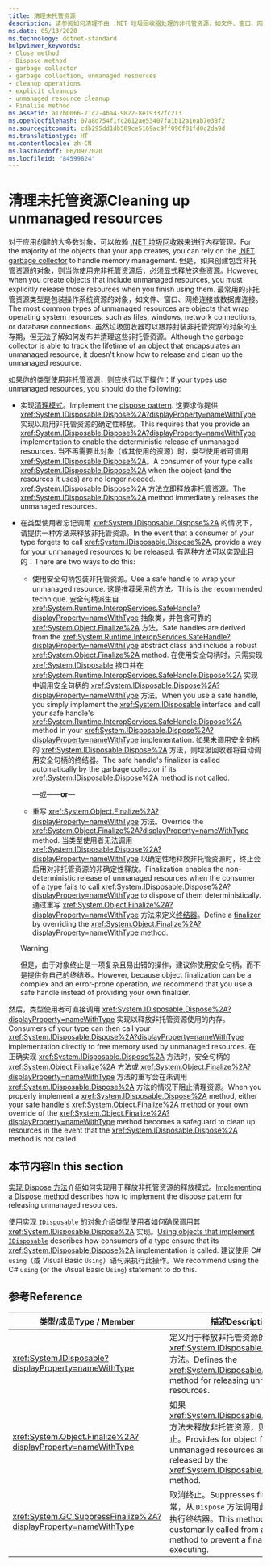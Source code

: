 ```yaml
---
title: 清理未托管资源
description: 请参阅如何清理不由 .NET 垃圾回收器处理的非托管资源，如文件、窗口、网络或数据库连接。
ms.date: 05/13/2020
ms.technology: dotnet-standard
helpviewer_keywords:
- Close method
- Dispose method
- garbage collector
- garbage collection, unmanaged resources
- cleanup operations
- explicit cleanups
- unmanaged resource cleanup
- Finalize method
ms.assetid: a17b0066-71c2-4ba4-9822-8e19332fc213
ms.openlocfilehash: 07a8d754f1fc2612ae53407fa1b12a1eab7e38f2
ms.sourcegitcommit: cdb295dd1db589ce5169ac9ff096f01fd0c2da9d
ms.translationtype: HT
ms.contentlocale: zh-CN
ms.lasthandoff: 06/09/2020
ms.locfileid: "84599824"
---
```

# <a name="cleaning-up-unmanaged-resources"></a><span data-ttu-id="077f9-103">清理未托管资源</span><span class="sxs-lookup"><span data-stu-id="077f9-103">Cleaning up unmanaged resources</span></span>

<span data-ttu-id="077f9-104">对于应用创建的大多数对象，可以依赖 [.NET 垃圾回收器](index.md)来进行内存管理。</span><span class="sxs-lookup"><span data-stu-id="077f9-104">For the majority of the objects that your app creates, you can rely on the [.NET garbage collector](index.md) to handle memory management.</span></span> <span data-ttu-id="077f9-105">但是，如果创建包含非托管资源的对象，则当你使用完非托管资源后，必须显式释放这些资源。</span><span class="sxs-lookup"><span data-stu-id="077f9-105">However, when you create objects that include unmanaged resources, you must explicitly release those resources when you finish using them.</span></span> <span data-ttu-id="077f9-106">最常用的非托管资源类型是包装操作系统资源的对象，如文件、窗口、网络连接或数据库连接。</span><span class="sxs-lookup"><span data-stu-id="077f9-106">The most common types of unmanaged resources are objects that wrap operating system resources, such as files, windows, network connections, or database connections.</span></span> <span data-ttu-id="077f9-107">虽然垃圾回收器可以跟踪封装非托管资源的对象的生存期，但无法了解如何发布并清理这些非托管资源。</span><span class="sxs-lookup"><span data-stu-id="077f9-107">Although the garbage collector is able to track the lifetime of an object that encapsulates an unmanaged resource, it doesn't know how to release and clean up the unmanaged resource.</span></span>

<span data-ttu-id="077f9-108">如果你的类型使用非托管资源，则应执行以下操作：</span><span class="sxs-lookup"><span data-stu-id="077f9-108">If your types use unmanaged resources, you should do the following:</span></span>

- <span data-ttu-id="077f9-109">实现[清理模式](implementing-dispose.md)。</span><span class="sxs-lookup"><span data-stu-id="077f9-109">Implement the [dispose pattern](implementing-dispose.md).</span></span> <span data-ttu-id="077f9-110">这要求你提供 <xref:System.IDisposable.Dispose%2A?displayProperty=nameWithType> 实现以启用非托管资源的确定性释放。</span><span class="sxs-lookup"><span data-stu-id="077f9-110">This requires that you provide an <xref:System.IDisposable.Dispose%2A?displayProperty=nameWithType> implementation to enable the deterministic release of unmanaged resources.</span></span> <span data-ttu-id="077f9-111">当不再需要此对象（或其使用的资源）时，类型使用者可调用 <xref:System.IDisposable.Dispose%2A>。</span><span class="sxs-lookup"><span data-stu-id="077f9-111">A consumer of your type calls <xref:System.IDisposable.Dispose%2A> when the object (and the resources it uses) are no longer needed.</span></span> <span data-ttu-id="077f9-112"><xref:System.IDisposable.Dispose%2A> 方法立即释放非托管资源。</span><span class="sxs-lookup"><span data-stu-id="077f9-112">The <xref:System.IDisposable.Dispose%2A> method immediately releases the unmanaged resources.</span></span>

- <span data-ttu-id="077f9-113">在类型使用者忘记调用 <xref:System.IDisposable.Dispose%2A> 的情况下，请提供一种方法来释放非托管资源。</span><span class="sxs-lookup"><span data-stu-id="077f9-113">In the event that a consumer of your type forgets to call <xref:System.IDisposable.Dispose%2A>, provide a way for your unmanaged resources to be released.</span></span> <span data-ttu-id="077f9-114">有两种方法可以实现此目的：</span><span class="sxs-lookup"><span data-stu-id="077f9-114">There are two ways to do this:</span></span>

  - <span data-ttu-id="077f9-115">使用安全句柄包装非托管资源。</span><span class="sxs-lookup"><span data-stu-id="077f9-115">Use a safe handle to wrap your unmanaged resource.</span></span> <span data-ttu-id="077f9-116">这是推荐采用的方法。</span><span class="sxs-lookup"><span data-stu-id="077f9-116">This is the recommended technique.</span></span> <span data-ttu-id="077f9-117">安全句柄派生自 <xref:System.Runtime.InteropServices.SafeHandle?displayProperty=nameWithType> 抽象类，并包含可靠的 <xref:System.Object.Finalize%2A> 方法。</span><span class="sxs-lookup"><span data-stu-id="077f9-117">Safe handles are derived from the <xref:System.Runtime.InteropServices.SafeHandle?displayProperty=nameWithType> abstract class and include a robust <xref:System.Object.Finalize%2A> method.</span></span> <span data-ttu-id="077f9-118">在使用安全句柄时，只需实现 <xref:System.IDisposable> 接口并在 <xref:System.Runtime.InteropServices.SafeHandle.Dispose%2A> 实现中调用安全句柄的 <xref:System.IDisposable.Dispose%2A?displayProperty=nameWithType> 方法。</span><span class="sxs-lookup"><span data-stu-id="077f9-118">When you use a safe handle, you simply implement the <xref:System.IDisposable> interface and call your safe handle's <xref:System.Runtime.InteropServices.SafeHandle.Dispose%2A> method in your <xref:System.IDisposable.Dispose%2A?displayProperty=nameWithType> implementation.</span></span> <span data-ttu-id="077f9-119">如果未调用安全句柄的 <xref:System.IDisposable.Dispose%2A> 方法，则垃圾回收器将自动调用安全句柄的终结器。</span><span class="sxs-lookup"><span data-stu-id="077f9-119">The safe handle's finalizer is called automatically by the garbage collector if its <xref:System.IDisposable.Dispose%2A> method is not called.</span></span>

    <span data-ttu-id="077f9-120">—或—</span><span class="sxs-lookup"><span data-stu-id="077f9-120">—**or**—</span></span>

  - <span data-ttu-id="077f9-121">重写 <xref:System.Object.Finalize%2A?displayProperty=nameWithType> 方法。</span><span class="sxs-lookup"><span data-stu-id="077f9-121">Override the <xref:System.Object.Finalize%2A?displayProperty=nameWithType> method.</span></span> <span data-ttu-id="077f9-122">当类型使用者无法调用 <xref:System.IDisposable.Dispose%2A?displayProperty=nameWithType> 以确定性地释放非托管资源时，终止会启用对非托管资源的非确定性释放。</span><span class="sxs-lookup"><span data-stu-id="077f9-122">Finalization enables the non-deterministic release of unmanaged resources when the consumer of a type fails to call <xref:System.IDisposable.Dispose%2A?displayProperty=nameWithType> to dispose of them deterministically.</span></span> <span data-ttu-id="077f9-123">通过重写 <xref:System.Object.Finalize%2A?displayProperty=nameWithType> 方法来定义[终结器](../../csharp/programming-guide/classes-and-structs/destructors.md)。</span><span class="sxs-lookup"><span data-stu-id="077f9-123">Define a [finalizer](../../csharp/programming-guide/classes-and-structs/destructors.md) by overriding the <xref:System.Object.Finalize%2A?displayProperty=nameWithType> method.</span></span>

  > [!WARNING]
  > <span data-ttu-id="077f9-124">但是，由于对象终止是一项复杂且易出错的操作，建议你使用安全句柄，而不是提供你自己的终结器。</span><span class="sxs-lookup"><span data-stu-id="077f9-124">However, because object finalization can be a complex and an error-prone operation, we recommend that you use a safe handle instead of providing your own finalizer.</span></span>

<span data-ttu-id="077f9-125">然后，类型使用者可直接调用 <xref:System.IDisposable.Dispose%2A?displayProperty=nameWithType> 实现以释放非托管资源使用的内存。</span><span class="sxs-lookup"><span data-stu-id="077f9-125">Consumers of your type can then call your <xref:System.IDisposable.Dispose%2A?displayProperty=nameWithType> implementation directly to free memory used by unmanaged resources.</span></span> <span data-ttu-id="077f9-126">在正确实现 <xref:System.IDisposable.Dispose%2A> 方法时，安全句柄的 <xref:System.Object.Finalize%2A> 方法或 <xref:System.Object.Finalize%2A?displayProperty=nameWithType> 方法的重写会在未调用 <xref:System.IDisposable.Dispose%2A> 方法的情况下阻止清理资源。</span><span class="sxs-lookup"><span data-stu-id="077f9-126">When you properly implement a <xref:System.IDisposable.Dispose%2A> method, either your safe handle's <xref:System.Object.Finalize%2A> method or your own override of the <xref:System.Object.Finalize%2A?displayProperty=nameWithType> method becomes a safeguard to clean up resources in the event that the <xref:System.IDisposable.Dispose%2A> method is not called.</span></span>

## <a name="in-this-section"></a><span data-ttu-id="077f9-127">本节内容</span><span class="sxs-lookup"><span data-stu-id="077f9-127">In this section</span></span>

<span data-ttu-id="077f9-128">[实现 Dispose 方法](implementing-dispose.md)介绍如何实现用于释放非托管资源的释放模式。</span><span class="sxs-lookup"><span data-stu-id="077f9-128">[Implementing a Dispose method](implementing-dispose.md) describes how to implement the dispose pattern for releasing unmanaged resources.</span></span>

<span data-ttu-id="077f9-129">[使用实现 `IDisposable` 的对象](using-objects.md)介绍类型使用者如何确保调用其 <xref:System.IDisposable.Dispose%2A> 实现。</span><span class="sxs-lookup"><span data-stu-id="077f9-129">[Using objects that implement `IDisposable`](using-objects.md) describes how consumers of a type ensure that its <xref:System.IDisposable.Dispose%2A> implementation is called.</span></span> <span data-ttu-id="077f9-130">建议使用 C# `using`（或 Visual Basic `Using`）语句来执行此操作。</span><span class="sxs-lookup"><span data-stu-id="077f9-130">We recommend using the C# `using` (or the Visual Basic `Using`) statement to do this.</span></span>

## <a name="reference"></a><span data-ttu-id="077f9-131">参考</span><span class="sxs-lookup"><span data-stu-id="077f9-131">Reference</span></span>

| <span data-ttu-id="077f9-132">类型/成员</span><span class="sxs-lookup"><span data-stu-id="077f9-132">Type / Member</span></span> | <span data-ttu-id="077f9-133">描述</span><span class="sxs-lookup"><span data-stu-id="077f9-133">Description</span></span> |
|--|--|
| <xref:System.IDisposable?displayProperty=nameWithType> | <span data-ttu-id="077f9-134">定义用于释放非托管资源的 <xref:System.IDisposable.Dispose%2A> 方法。</span><span class="sxs-lookup"><span data-stu-id="077f9-134">Defines the <xref:System.IDisposable.Dispose%2A> method for releasing unmanaged resources.</span></span> |
| <xref:System.Object.Finalize%2A?displayProperty=nameWithType> | <span data-ttu-id="077f9-135">如果 <xref:System.IDisposable.Dispose%2A> 方法未释放非托管资源，则准备对象终止。</span><span class="sxs-lookup"><span data-stu-id="077f9-135">Provides for object finalization if unmanaged resources are not released by the <xref:System.IDisposable.Dispose%2A> method.</span></span> |
| <xref:System.GC.SuppressFinalize%2A?displayProperty=nameWithType> | <span data-ttu-id="077f9-136">取消终止。</span><span class="sxs-lookup"><span data-stu-id="077f9-136">Suppresses finalization.</span></span> <span data-ttu-id="077f9-137">通常，从 `Dispose` 方法调用此方法来阻止执行终结器。</span><span class="sxs-lookup"><span data-stu-id="077f9-137">This method is customarily called from a `Dispose` method to prevent a finalizer from executing.</span></span> |
